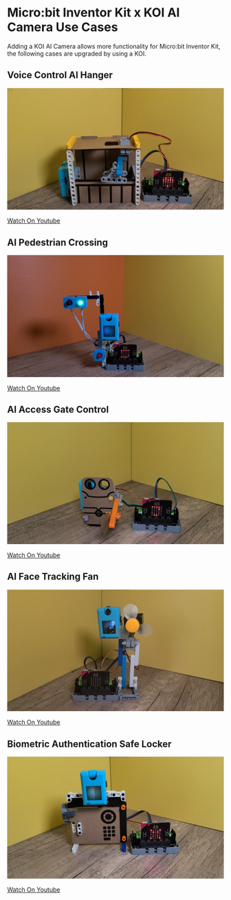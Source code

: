 # Micro:bit Inventor Kit x KOI AI Camera Use Cases

Adding a KOI AI Camera allows more functionality for Micro:bit Inventor Kit, the following cases are upgraded by using a KOI.

## Voice Control AI Hanger

![](../images/extra_hanger.png)

[Watch On Youtube](https://youtu.be/aO9EQKJsBQI?t=12)

## AI Pedestrian Crossing

![](../images/extra_trafficlight.png)

[Watch On Youtube](https://youtu.be/aO9EQKJsBQI?t=28)

## AI Access Gate Control

![](../images/extra_gate.png)

[Watch On Youtube](https://youtu.be/aO9EQKJsBQI?t=75)

## AI Face Tracking Fan

![](../images/extra_fan.png)

[Watch On Youtube](https://youtu.be/aO9EQKJsBQI?t=91)

## Biometric Authentication Safe Locker

![](../images/extra_safe.png)

[Watch On Youtube](https://youtu.be/aO9EQKJsBQI?t=125)